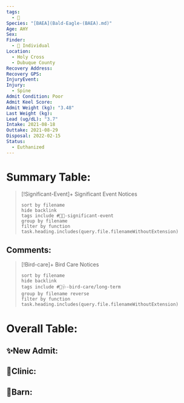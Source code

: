 ```yaml
---
tags:
  - 🦅
Species: "[BAEA](Bald-Eagle-(BAEA).md)"
Age: AHY
Sex: 
Finder:
  - 🧑 Individual
Location:
  - Holy Cross
  - Dubuque County
Recovery Address: 
Recovery GPS: 
InjuryEvent: 
Injury:
  - Spine
Admit Condition: Poor
Admit Keel Score: 
Admit Weight (kg): "3.48"
Last Weight (kg): 
Lead (ug/dL): "3.7"
Intake: 2021-08-18
Outtake: 2021-08-29
Disposal: 2022-02-15
Status:
  - Euthanized
---
```


# Summary Table:

> [!Significant-Event]+ Significant Event Notices
>   ```tasks 
>   sort by filename
>   hide backlink
>   tags include #🦅💥-significant-event
>   group by filename 
>   filter by function task.heading.includes(query.file.filenameWithoutExtension)
>   ```

## Comments:

> [!Bird-care]+ Bird Care Notices
>   ```tasks 
>   sort by filename
>   hide backlink
>   tags include #🦅🩺-bird-care/long-term 
>   group by filename reverse
>   filter by function task.heading.includes(query.file.filenameWithoutExtension)
>   ```

# Overall Table:

## ✨New Admit:



## 🏥Clinic:



## 🏡Barn:


